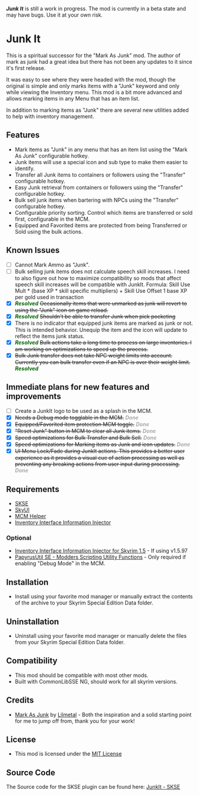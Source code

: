 ***Junk It*** is still a work in progress. The mod is currently in a beta state and may have bugs. Use it at your own risk.

# Junk It

This is a spiritual successor for the "Mark As Junk" mod. The author of mark as junk had a great idea but there has not been any updates to it since it's first release. 

It was easy to see where they were headed with the mod, though the original is simple and only marks items with a "Junk" keyword and only while viewing the Inventory menu. This mod is a bit more advanced and allows marking items in any Menu that has an item list. 

In addition to marking items as "Junk" there are several new utilities added to help with inventory management.

## Features

- Mark items as "Junk" in any menu that has an item list using the "Mark As Junk" configurable hotkey.
- Junk items will use a special icon and sub type to make them easier to identify.
- Transfer all Junk items to containers or followers using the "Transfer" configurable hotkey.
- Easy Junk retrieval from containers or followers using the "Transfer" configurable hotkey.
- Bulk sell junk items when bartering with NPCs using the "Transfer" configurable hotkey.
- Configurable priority sorting. Control which items are transferred or sold first, configurable in the MCM.
- Equipped and Favorited items are protected from being Transferred or Sold using the bulk actions.

## Known Issues

- [ ] Cannot Mark Ammo as "Junk".
- [ ] Bulk selling junk items does not calculate speech skill increases. I need to also figure out how to maximize compatibility so mods that affect speech skill increases will be compatible with JunkIt.
    Formula: Skill Use Mult * (base XP * skill specific multipliers) + Skill Use Offset
    1 base XP per gold used in transaction
- [x] <span style="color:darkgreen">***Resolved***</span> ~~Occasionally items that were unmarked as junk will revert to using the "Junk" icon on game reload.~~
- [x] <span style="color:darkgreen">***Resolved***</span> ~~Shouldn't be able to transfer Junk when pick pocketing~~
- [x] There is no indicator that equipped junk items are marked as junk or not. This is intended behavior. Unequip the item and the icon will update to reflect the items junk status.
- [x] <span style="color:darkgreen">***Resolved***</span> ~~Bulk actions take a long time to process on large inventories. I am working on optimizations to speed up the process.~~ 
- [x] ~~Bulk Junk transfer does not take NPC weight limits into account. Currently you can bulk transfer even if an NPC is over their weight limit.~~ <span style="color:darkgreen">***Resolved***</span>

## Immediate plans for new features and improvements

- [ ] Create a JunkIt logo to be used as a splash in the MCM.
- [x] ~~Needs a Debug mode togglable in the MCM.~~ <span style="color:darkgray">***Done***</span>
- [x] ~~Equipped/Favorited item protection MCM toggle.~~ <span style="color:darkgray">***Done***</span>
- [x] ~~"Reset Junk" button in MCM to clear all Junk items.~~ <span style="color:darkgray">***Done***</span>
- [x] ~~Speed optimizations for Bulk Transfer and Bulk Sell.~~ <span style="color:darkgray">***Done***</span>
- [x] ~~Speed optimizations for Marking items as Junk and icon updates.~~ <span style="color:darkgray">***Done***</span>
- [x] ~~UI Menu Lock/Fade during JunkIt actions. This provides a better user experience as it provides a visual cue of action processing as well as preventing any breaking actions from user input during processing.~~ <span style="color:darkgray">***Done***</span>

## Requirements

- [SKSE](https://skse.silverlock.org/)
- [SkyUI](https://www.nexusmods.com/skyrimspecialedition/mods/12604)
- [MCM Helper](https://www.nexusmods.com/skyrimspecialedition/mods/53000)
- [Inventory Interface Information Injector](https://www.nexusmods.com/skyrimspecialedition/mods/85702)

### Optional

- [Inventory Interface Information Injector for Skyrim 1.5](https://www.nexusmods.com/skyrimspecialedition/mods/87002) - If using v1.5.97
- [PapyrusUtil SE - Modders Scripting Utility Functions](https://www.nexusmods.com/skyrimspecialedition/mods/13048) - Only required if enabling "Debug Mode" in the MCM.

## Installation

- Install using your favorite mod manager or manually extract the contents of the archive to your Skyrim Special Edition Data folder.

## Uninstallation

- Uninstall using your favorite mod manager or manually delete the files from your Skyrim Special Edition Data folder.

## Compatibility

- This mod should be compatible with most other mods.
- Built with CommonLibSSE NG, should work for all skyrim versions.

## Credits

- [Mark As Junk](https://www.nexusmods.com/skyrimspecialedition/mods/105245) by [Lilmetal](https://www.nexusmods.com/skyrimspecialedition/users/945068) - Both the inspiration and a solid starting point for me to jump off from, thank you for your work!

## License

- This mod is licensed under the [MIT License](https://opensource.org/licenses/MIT)

## Source Code

The Source code for the SKSE plugin can be found here: [JunkIt - SKSE](https://github.com/raziell74/skyrim-junk-it-ng-skse)
